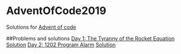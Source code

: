 # AdventOfCode2019
Solutions for [Advent of code](https://adventofcode.com/)

##Problems and solutions
[Day 1: The Tyranny of the Rocket Equation](https://adventofcode.com/2019/day/1) [Solution](https://github.com/Sefan90/AdventOfCode2019Day1)
[Day 2: 1202 Program Alarm](https://adventofcode.com/2019/day/2) [Solution](https://github.com/Sefan90/AdventOfCode2019Day2)
